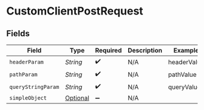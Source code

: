 # CustomClientPostRequest


## Fields

| Field                                                         | Type                                                          | Required                                                      | Description                                                   | Example                                                       |
| ------------------------------------------------------------- | ------------------------------------------------------------- | ------------------------------------------------------------- | ------------------------------------------------------------- | ------------------------------------------------------------- |
| `headerParam`                                                 | *String*                                                      | :heavy_check_mark:                                            | N/A                                                           | headerValue                                                   |
| `pathParam`                                                   | *String*                                                      | :heavy_check_mark:                                            | N/A                                                           | pathValue                                                     |
| `queryStringParam`                                            | *String*                                                      | :heavy_check_mark:                                            | N/A                                                           | queryValue                                                    |
| `simpleObject`                                                | [Optional<SimpleObject>](../../models/shared/SimpleObject.md) | :heavy_minus_sign:                                            | N/A                                                           |                                                               |
